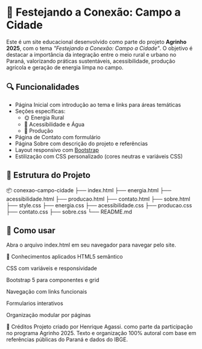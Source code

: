 # 🌾 Festejando a Conexão: Campo a Cidade

Este é um site educacional desenvolvido como parte do projeto **Agrinho 2025**, com o tema *"Festejando a Conexão: Campo a Cidade"*. O objetivo é destacar a importância da integração entre o meio rural e urbano no Paraná, valorizando práticas sustentáveis, acessibilidade, produção agrícola e geração de energia limpa no campo.

## 🔍 Funcionalidades

- Página Inicial com introdução ao tema e links para áreas temáticas
- Seções específicas:
  - 🌞 Energia Rural
  - 🚰 Acessibilidade e Água
  - 🌱 Produção
- Página de Contato com formulário
- Página Sobre com descrição do projeto e referências
- Layout responsivo com [Bootstrap](https://getbootstrap.com/)
- Estilização com CSS personalizado (cores neutras e variáveis CSS)

## 📁 Estrutura do Projeto

📦 conexao-campo-cidade
├── index.html
├── energia.html
├── acessibilidade.html
├── producao.html
├── contato.html
├── sobre.html
├── style.css
├── energia.css
├── acessibilidade.css
├── producao.css
├── contato.css
├── sobre.css
└── README.md

## 🚀 Como usar

Abra o arquivo index.html em seu navegador para navegar pelo site.

🧠 Conhecimentos aplicados
HTML5 semântico

CSS com variáveis e responsividade

Bootstrap 5 para componentes e grid

Navegação com links funcionais

Formularios interativos

Organização modular por páginas

📝 Créditos
Projeto criado por Henrique Agassi. como parte da participação no programa Agrinho 2025.
Texto e organização 100% autoral com base em referências públicas do Paraná e dados do IBGE.
